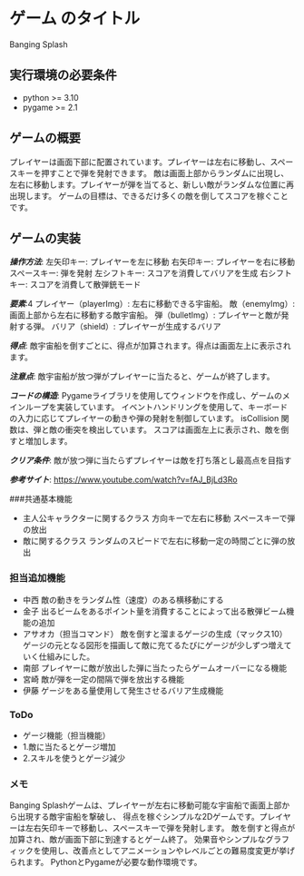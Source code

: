 # ゲーム のタイトル
Banging Splash
## 実行環境の必要条件
* python >= 3.10
* pygame >= 2.1

## ゲームの概要
プレイヤーは画面下部に配置されています。プレイヤーは左右に移動し、スペースキーを押すことで弾を発射できます。
敵は画面上部からランダムに出現し、左右に移動します。プレイヤーが弾を当てると、新しい敵がランダムな位置に再出現します。
ゲームの目標は、できるだけ多くの敵を倒してスコアを稼ぐことです。

## ゲームの実装
***操作方法***:
左矢印キー: プレイヤーを左に移動
右矢印キー: プレイヤーを右に移動
スペースキー: 弾を発射
左シフトキー: スコアを消費してバリアを生成
右シフトキー: スコアを消費して散弾銃モード

***要素***:4
プレイヤー（playerImg）: 左右に移動できる宇宙船。
敵（enemyImg）: 画面上部から左右に移動する敵宇宙船。
弾（bulletImg）: プレイヤーと敵が発射する弾。
バリア（shield）: プレイヤーが生成するバリア


***得点***:
敵宇宙船を倒すごとに、得点が加算されます。得点は画面左上に表示されます。

***注意点***:
敵宇宙船が放つ弾がプレイヤーに当たると、ゲームが終了します。

***コードの構造***:
Pygameライブラリを使用してウィンドウを作成し、ゲームのメインループを実装しています。
イベントハンドリングを使用して、キーボードの入力に応じてプレイヤーの動きや弾の発射を制御しています。
isCollision 関数は、弾と敵の衝突を検出しています。
スコアは画面左上に表示され、敵を倒すと増加します。

***クリア条件***:
敵が放つ弾に当たらずプレイヤーは敵を打ち落とし最高点を目指す

***参考サイト***:
https://www.youtube.com/watch?v=fAJ_BjLd3Ro

###共通基本機能
* 主人公キャラクターに関するクラス
方向キーで左右に移動
スペースキーで弾の放出
* 敵に関するクラス
ランダムのスピードで左右に移動一定の時間ごとに弾の放出

### 担当追加機能
* 中西
敵の動きをランダム性（速度）のある横移動にする
* 金子
出るビームをあるポイント量を消費することによって出る散弾ビーム機能の追加
* アサオカ（担当コマンド）
敵を倒すと溜まるゲージの生成（マックス10）
ゲージの元となる図形を描画して敵に充てるたびにゲージが少しずつ増えていく仕組みにした。
* 南部
プレイヤーに敵が放出した弾に当たったらゲームオーバーになる機能
* 宮崎
敵が弾を一定の間隔で弾を放出する機能
* 伊藤
ゲージをある量使用して発生させるバリア生成機能
### ToDo

-  ゲージ機能（担当機能）
- 1.敵に当たるとゲージ増加
- 2.スキルを使うとゲージ減少

### メモ
Banging Splashゲームは、プレイヤーが左右に移動可能な宇宙船で画面上部から出現する敵宇宙船を撃破し、
得点を稼ぐシンプルな2Dゲームです。プレイヤーは左右矢印キーで移動し、スペースキーで弾を発射します。
敵を倒すと得点が加算され、敵が画面下部に到達するとゲーム終了。
効果音やシンプルなグラフィックを使用し、改善点としてアニメーションやレベルごとの難易度変更が挙げられます。
PythonとPygameが必要な動作環境です。
